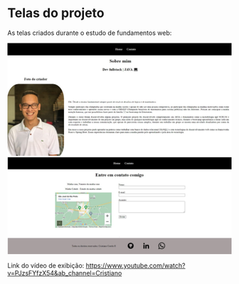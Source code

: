 # Telas do projeto
<p>As telas criados durante o estudo de fundamentos web: <br></p>

![image1](https://github.com/Cr7stian8/fundamentos-Web/blob/main/exe01/assets/img/tela1.jpg)
![image2](https://github.com/Cr7stian8/fundamentos-Web/blob/main/exe01/assets/img/tela2.jpg)

Link do vídeo de exibição: <a>https://www.youtube.com/watch?v=PJzsFYfzX54&ab_channel=Cristiano</a>
